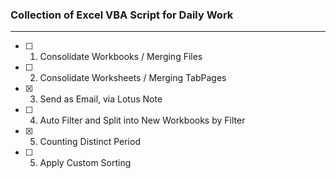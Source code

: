 ### Collection of Excel VBA Script for Daily Work
---
- [ ] 1. Consolidate Workbooks / Merging Files
- [ ] 2. Consolidate Worksheets / Merging TabPages 
- [X] 3. Send as Email, via Lotus Note
- [ ] 4. Auto Filter and Split into New Workbooks by Filter 
- [x] 5. Counting Distinct Period
- [ ] 5. Apply Custom Sorting

```More codes will be avalaible after data desensitization...
